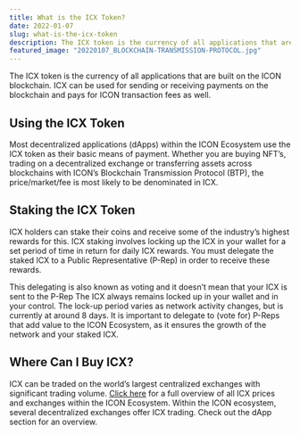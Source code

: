 ```yaml
---
title: What is the ICX Token?
date: 2022-01-07
slug: what-is-the-icx-token
description: The ICX token is the currency of all applications that are built on the ICON blockchain.
featured_image: "20220107_BLOCKCHAIN-TRANSMISSION-PROTOCOL.jpg"
---
```


The ICX token is the currency of all applications that are built on the ICON blockchain. ICX can be used for sending or receiving payments on the blockchain and pays for ICON transaction fees as well.

## Using the ICX Token

Most decentralized applications (dApps) within the ICON Ecosystem use the ICX token as their basic means of payment. Whether you are buying NFT’s, trading on a decentralized exchange or transferring assets across blockchains with ICON’s Blockchain Transmission Protocol (BTP), the price/market/fee is most likely to be denominated in ICX.

## Staking the ICX Token

ICX holders can stake their coins and receive some of the industry’s highest rewards for this. ICX staking involves locking up the ICX in your wallet for a set period of time in return for daily ICX rewards. You must delegate the staked ICX to a Public Representative (P-Rep) in order to receive these rewards.

This delegating is also known as voting and it doesn’t mean that your ICX is sent to the P-Rep The ICX always remains locked up in your wallet and in your control. The lock-up period varies as network activity changes, but is currently at around 8 days. It is important to delegate to (vote for) P-Reps that add value to the ICON Ecosystem, as it ensures the growth of the network and your staked ICX.

## Where Can I Buy ICX?

ICX can be traded on the world’s largest centralized exchanges with significant trading volume. [Click here](https://coinmarketcap.com/currencies/icon/) for a full overview of all ICX prices and exchanges within the ICON Ecosystem. Within the ICON ecosystem, several decentralized exchanges offer ICX trading. Check out the dApp section for an overview.